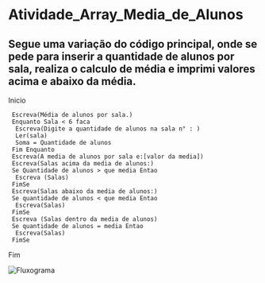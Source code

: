 # Atividade_Array_Media_de_Alunos
## Segue uma variação do código principal, onde se pede para inserir a quantidade de alunos por sala, realiza o calculo de média e imprimi valores acima e abaixo da média.

Inicio

     Escreva(Média de alunos por sala.)
     Enquanto Sala < 6 faca
      Escreva(Digite a quantidade de alunos na sala n° : )
      Ler(sala)
      Soma = Quantidade de alunos
     Fim Enquanto
     Escreva(A media de alunos por sala e:[valor da media])
     Escreva(Salas acima da media de alunos:)
     Se Quantidade de alunos > que media Entao
      Escreva (Salas)
     FimSe
     Escreva(Salas abaixo da media de alunos:)
     Se quantidade de alunos < que media Entao
      Escreva(Salas)
     FimSe
     Escreva (Salas dentro da media de alunos)
     Se quantidade de alunos = media Entao
      Escreva(Salas)
     FimSe
Fim

![Fluxograma]()
 

     
